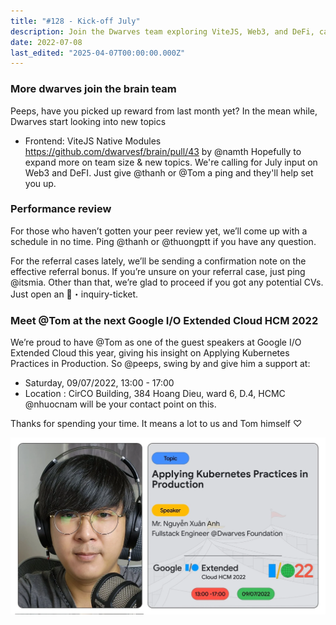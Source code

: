 ```yaml
---
title: "#128 - Kick-off July"
description: Join the Dwarves team exploring ViteJS, Web3, and DeFi, catch Tom’s Google I/O talk on Kubernetes, and learn about performance reviews and referral bonuses.
date: 2022-07-08
last_edited: "2025-04-07T00:00:00.000Z"
---
```


### More dwarves join the brain team

Peeps, have you picked up reward from last month yet? In the mean while, Dwarves start looking into new topics

- Frontend: ViteJS Native Modules <https://github.com/dwarvesf/brain/pull/43> by @namth
  Hopefully to expand more on team size & new topics. We're calling for July input on Web3 and DeFI. Just give @thanh or @Tom a ping and they'll help set you up.

### Performance review

For those who haven’t gotten your peer review yet, we’ll come up with a schedule in no time. Ping @thanh or @thuongptt if you have any question.

For the referral cases lately, we’ll be sending a confirmation note on the effective referral bonus. If you’re unsure on your referral case, just ping @itsmia. Other than that, we’re glad to proceed if you got any potential CVs. Just open an 🎫・inquiry-ticket.

### Meet @Tom at the next Google I/O Extended Cloud HCM 2022

We’re proud to have @Tom as one of the guest speakers at Google I/O Extended Cloud this year, giving his insight on Applying Kubernetes Practices in Production. So @peeps, swing by and give him a support at:

- Saturday, 09/07/2022, 13:00 - 17:00
- Location : CirCO Building, 384 Hoang Dieu, ward 6, D.4, HCMC
  @nhuocnam will be your contact point on this.

Thanks for spending your time. It means a lot to us and Tom himself ♡

![](assets/notion-image-1744007366831-26wrv.webp)
